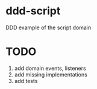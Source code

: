 # ddd-script

DDD example of the script domain

# TODO

1. add domain events, listeners
2. add missing implementations
3. add tests
